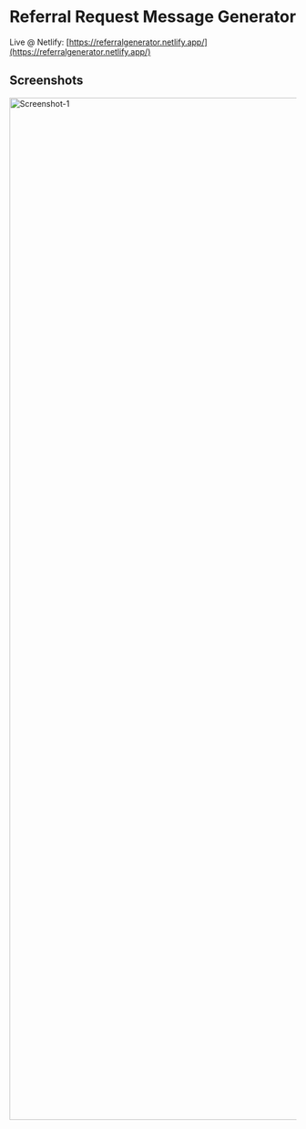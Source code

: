 # Referral Request Message Generator

Live @ Netlify: [https://referralgenerator.netlify.app/](https://referralgenerator.netlify.app/)

## Screenshots

<img width="1792" alt="Screenshot-1" src="https://github.com/prasantmahato/referral_generator/assets/62459775/5612c531-347f-4233-b8c7-adfe5024e499">
